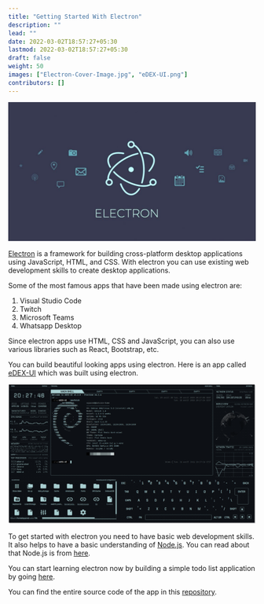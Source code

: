 ```yaml
---
title: "Getting Started With Electron"
description: ""
lead: ""
date: 2022-03-02T18:57:27+05:30
lastmod: 2022-03-02T18:57:27+05:30
draft: false
weight: 50
images: ["Electron-Cover-Image.jpg", "eDEX-UI.png"]
contributors: []
---
```


![Electron Cover Image](Electron-Cover-Image.jpg)

[Electron](https://www.electronjs.org/) is a framework for building cross-platform desktop applications using JavaScript, HTML, and CSS. With electron you can use existing web development skills to create desktop applications.

Some of the most famous apps that have been made using electron are:

1. Visual Studio Code
2. Twitch
3. Microsoft Teams
4. Whatsapp Desktop

Since electron apps use HTML, CSS and JavaScript, you can also use various libraries such as React, Bootstrap, etc.

You can build beautiful looking apps using electron. Here is an app called [eDEX-UI](https://github.com/GitSquared/edex-ui) which was built using electron.

![eDEX-UI Screenshot](eDEX-UI.png)

To get started with electron you need to have basic web development skills. It also helps to have a basic understanding of [Node.js](https://nodejs.org/en/). You can read about that Node.js is from [here](https://nodejs.dev/learn).

You can start learning electron now by building a simple todo list application by going [here](/docs/todo-list-app-with-electron/installation-and-basic-setup/).

You can find the entire source code of the app in this [repository](https://github.com/code-explorer/Electron-Todo-List).
